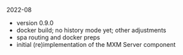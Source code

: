 2022-08

- version 0.9.0
- docker build; no history mode yet; other adjustments
- spa routing and docker preps
- initial (re)implementation of the MXM Server component
